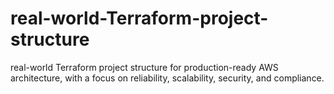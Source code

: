 # real-world-Terraform-project-structure
real-world Terraform project structure for production-ready AWS architecture, with a focus on reliability, scalability, security, and compliance.
